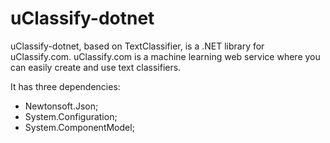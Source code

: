 # uClassify-dotnet
uClassify-dotnet, based on TextClassifier, is a .NET library for uClassify.com. uClassify.com is a machine learning web service where you can easily create and use text classifiers.

It has three dependencies:
* Newtonsoft.Json;
* System.Configuration;
* System.ComponentModel;
